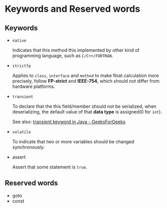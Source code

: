 # Keywords and Reserved words

## Keywords

- `native`

    Indicates that this method this implemented by other kind of programming language, such as `C/C++/FORTRAN`.

- `strictfp`

    Applies to `class`, `interface` and `method` to make float calculation more precisely, follow **FP-strict** and **IEEE-754**, which should not differ from hardware platforms.

- `transient`

    To declare that the this field/member should not be serialized, when deserializing, the default value of that **data type** is assigned(0 for `int`).

    See also: [transient keyword in Java - GeeksForGeeks](https://www.geeksforgeeks.org/transient-keyword-java/)

- `volatile`

    To indicate that two or more variables should be changed synchronously.

- assert

    Assert that some statement is `true`.

## Reserved words

- goto
- const
